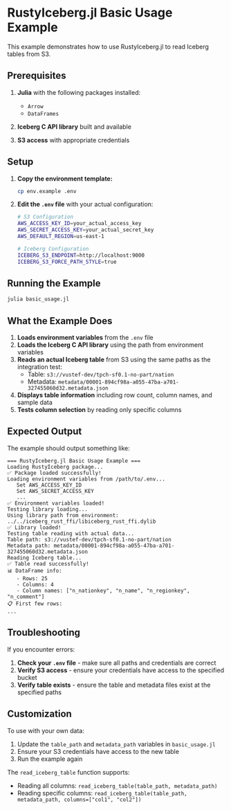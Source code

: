 # RustyIceberg.jl Basic Usage Example

This example demonstrates how to use RustyIceberg.jl to read Iceberg tables from S3.

## Prerequisites

1. **Julia** with the following packages installed:
   - `Arrow`
   - `DataFrames`

2. **Iceberg C API library** built and available

3. **S3 access** with appropriate credentials

## Setup

1. **Copy the environment template:**
   ```bash
   cp env.example .env
   ```

2. **Edit the `.env` file** with your actual configuration:
   ```bash
   # S3 Configuration
   AWS_ACCESS_KEY_ID=your_actual_access_key
   AWS_SECRET_ACCESS_KEY=your_actual_secret_key
   AWS_DEFAULT_REGION=us-east-1

   # Iceberg Configuration
   ICEBERG_S3_ENDPOINT=http://localhost:9000
   ICEBERG_S3_FORCE_PATH_STYLE=true
   ```

## Running the Example

```bash
julia basic_usage.jl
```

## What the Example Does

1. **Loads environment variables** from the `.env` file
2. **Loads the Iceberg C API library** using the path from environment variables
3. **Reads an actual Iceberg table** from S3 using the same paths as the integration test:
   - Table: `s3://vustef-dev/tpch-sf0.1-no-part/nation`
   - Metadata: `metadata/00001-894cf98a-a055-47ba-a701-327455060d32.metadata.json`
4. **Displays table information** including row count, column names, and sample data
5. **Tests column selection** by reading only specific columns

## Expected Output

The example should output something like:
```
=== RustyIceberg.jl Basic Usage Example ===
Loading RustyIceberg package...
✅ Package loaded successfully!
Loading environment variables from /path/to/.env...
   Set AWS_ACCESS_KEY_ID
   Set AWS_SECRET_ACCESS_KEY
   ...
✅ Environment variables loaded!
Testing library loading...
Using library path from environment: ../../iceberg_rust_ffi/libiceberg_rust_ffi.dylib
✅ Library loaded!
Testing table reading with actual data...
Table path: s3://vustef-dev/tpch-sf0.1-no-part/nation
Metadata path: metadata/00001-894cf98a-a055-47ba-a701-327455060d32.metadata.json
Reading Iceberg table...
✅ Table read successfully!
📊 DataFrame info:
   - Rows: 25
   - Columns: 4
   - Column names: ["n_nationkey", "n_name", "n_regionkey", "n_comment"]
📋 First few rows:
...
```

## Troubleshooting

If you encounter errors:

1. **Check your `.env` file** - make sure all paths and credentials are correct
2. **Verify S3 access** - ensure your credentials have access to the specified bucket
4. **Verify table exists** - ensure the table and metadata files exist at the specified paths

## Customization

To use with your own data:

1. Update the `table_path` and `metadata_path` variables in `basic_usage.jl`
2. Ensure your S3 credentials have access to the new table
3. Run the example again

The `read_iceberg_table` function supports:
- Reading all columns: `read_iceberg_table(table_path, metadata_path)`
- Reading specific columns: `read_iceberg_table(table_path, metadata_path, columns=["col1", "col2"])` 